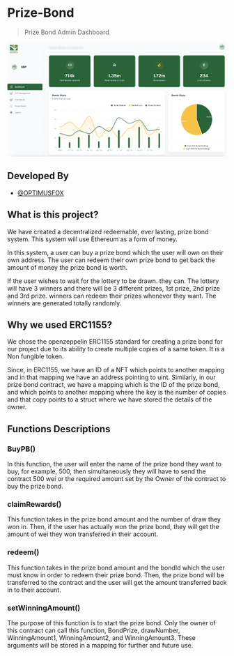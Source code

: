# Prize-Bond
> Prize Bond Admin Dashboard 

![preview](packages/prizebond-adminfrontend/public/assets/preview.png)
## Developed By

- [@OPTIMUSFOX](https://www.github.com/OptimusFoxPvt)
## What is this project?
We have created a decentralized redeemable, ever lasting, prize bond system. This system will use Ethereum as a form of money.

In this system, a user can buy a prize bond which the user will own on their own address. The user can redeem their own prize bond to get back the amount of money the prize bond is worth.

If the user wishes to wait for the lottery to be drawn. they can. The lottery will have 3 winners and there will be 3 different prizes, 1st prize, 2nd prize and 3rd prize. winners can redeem their prizes whenever they want. The winners are generated totally randomly.

## Why we used ERC1155?
We chose the openzeppelin ERC1155 standard for creating a prize bond for our project due to its ability to create multiple copies of a same token. It is a Non fungible token.


Since, in ERC1155, we have an ID of a NFT which points to another mapping and in that mapping we have an address pointing to uint. Similarly, in our prize bond contract, we have a mapping which is the ID of the prize bond, and which points to another mapping where the key is the number of copies and that copy points to a struct where we have stored the details of the owner.

## Functions Descriptions
### BuyPB()
In this function, the user will enter the name of the prize bond they want to buy, for example, 500, then simultaneously they will have to send the contract 500 wei or the required amount set by the Owner of the contract to buy the prize bond.

### claimRewards()
This function takes in the prize bond amount and the number of draw they won in. Then, if the user has actually won the prize bond, they will get the amount of wei they won transferred in their account.

### redeem()
 This function takes in the prize bond amount and the bondId which the user must know in order to redeem their prize bond. Then, the prize bond will be transferred to the contract and the user will get the amount transferred back in to their account.

### setWinningAmount() 
The purpose of this function is to start the prize bond. Only the owner of this contract can call this function, BondPrize, drawNumber, WinningAmount1, WinningAmount2, and WinningAmount3. These arguments will be stored in a mapping for further and future use.

